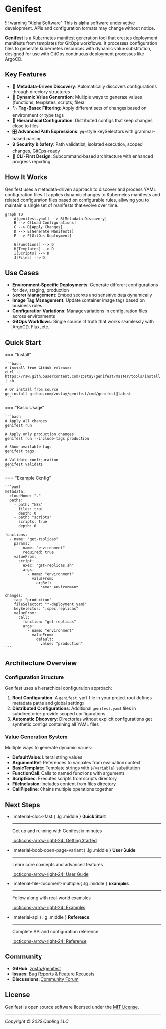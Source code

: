 # Genifest

!!! warning "Alpha Software"
    This is alpha software under active development. APIs and configuration formats may change without notice.

**Genifest** is a Kubernetes manifest generation tool that creates deployment manifests from templates for GitOps workflows. It processes configuration files to generate Kubernetes resources with dynamic value substitution, designed for use with GitOps continuous deployment processes like ArgoCD.

## Key Features

- 🔄 **Metadata-Driven Discovery**: Automatically discovers configurations through directory structures
- 🎯 **Dynamic Value Generation**: Multiple ways to generate values (functions, templates, scripts, files)
- 🏷️ **Tag-Based Filtering**: Apply different sets of changes based on environment or type tags
- 📁 **Hierarchical Configuration**: Distributed configs that keep changes close to files
- 🎛️ **Advanced Path Expressions**: yq-style keySelectors with grammar-based parsing
- 🔒 **Security & Safety**: Path validation, isolated execution, scoped changes, GitOps-ready
- 🚀 **CLI-First Design**: Subcommand-based architecture with enhanced progress reporting

## How It Works

Genifest uses a metadata-driven approach to discover and process YAML configuration files. It applies dynamic changes to Kubernetes manifests and related configuration files based on configurable rules, allowing you to maintain a single set of manifests that evolve over time.

```mermaid
graph TD
    A[genifest.yaml] --> B[Metadata Discovery]
    B --> C[Load Configurations]
    C --> D[Apply Changes]
    D --> E[Generate Manifests]
    E --> F[GitOps Deployment]
    
    G[Functions] --> D
    H[Templates] --> D
    I[Scripts] --> D
    J[Files] --> D
```

## Use Cases

- **Environment-Specific Deployments**: Generate different configurations for dev, staging, production
- **Secret Management**: Embed secrets and sensitive data dynamically  
- **Image Tag Management**: Update container image tags based on business rules
- **Configuration Variations**: Manage variations in configuration files across environments
- **GitOps Workflows**: Single source of truth that works seamlessly with ArgoCD, Flux, etc.

## Quick Start

=== "Install"

    ```bash
    # Install from GitHub releases
    curl -L https://raw.githubusercontent.com/zostay/genifest/master/tools/install.sh | sh
    
    # Or install from source
    go install github.com/zostay/genifest/cmd/genifest@latest
    ```

=== "Basic Usage"

    ```bash
    # Apply all changes
    genifest run
    
    # Apply only production changes  
    genifest run --include-tags production
    
    # Show available tags
    genifest tags
    
    # Validate configuration
    genifest validate
    ```

=== "Example Config"

    ```yaml
    metadata:
      cloudHome: "."
      paths:
        - path: "k8s"
          files: true
          depth: 0
        - path: "scripts"
          scripts: true
          depth: 0
    
    functions:
      - name: "get-replicas"
        params:
          - name: "environment"
            required: true
        valueFrom:
          script:
            exec: "get-replicas.sh"
            args:
              - name: "environment"
                valueFrom:
                  argRef:
                    name: environment
    
    changes:
      - tag: "production"
        fileSelector: "*-deployment.yaml"
        keySelector: ".spec.replicas"
        valueFrom:
          call:
            function: "get-replicas"
            args:
              - name: "environment"
                valueFrom:
                  default:
                    value: "production"
    ```

## Architecture Overview

### Configuration Structure

Genifest uses a hierarchical configuration approach:

1. **Root Configuration**: A `genifest.yaml` file in your project root defines metadata paths and global settings
2. **Distributed Configurations**: Additional `genifest.yaml` files in subdirectories provide scoped configurations  
3. **Automatic Discovery**: Directories without explicit configurations get synthetic configs containing all YAML files

### Value Generation System

Multiple ways to generate dynamic values:

- **DefaultValue**: Literal string values
- **ArgumentRef**: References to variables from evaluation context
- **BasicTemplate**: Template strings with `${variable}` substitution
- **FunctionCall**: Calls to named functions with arguments
- **ScriptExec**: Executes scripts from scripts directory
- **FileInclusion**: Includes content from files directory
- **CallPipeline**: Chains multiple operations together

## Next Steps

<div class="grid cards" markdown>

-   :material-clock-fast:{ .lg .middle } **Quick Start**

    ---

    Get up and running with Genifest in minutes

    [:octicons-arrow-right-24: Getting Started](getting-started/installation.md)

-   :material-book-open-page-variant:{ .lg .middle } **User Guide**

    ---

    Learn core concepts and advanced features

    [:octicons-arrow-right-24: User Guide](user-guide/concepts.md)

-   :material-file-document-multiple:{ .lg .middle } **Examples**

    ---

    Follow along with real-world examples

    [:octicons-arrow-right-24: Examples](examples/guestbook.md)

-   :material-api:{ .lg .middle } **Reference**

    ---

    Complete API and configuration reference

    [:octicons-arrow-right-24: Reference](reference/schema.md)

</div>

## Community

- **GitHub**: [zostay/genifest](https://github.com/zostay/genifest)
- **Issues**: [Bug Reports & Feature Requests](https://github.com/zostay/genifest/issues)
- **Discussions**: [Community Forum](https://github.com/zostay/genifest/discussions)

## License

Genifest is open source software licensed under the [MIT License](https://github.com/zostay/genifest/blob/master/LICENSE).

---

*Copyright © 2025 Qubling LLC*